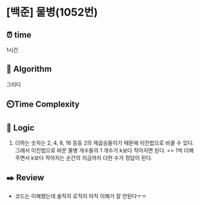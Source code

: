 # [백준] 물병(1052번)

## ⏰ **time**

1시간

## :pushpin: **Algorithm**

그리디

## ⏲️**Time Complexity**

## :round_pushpin: **Logic**

1. 더하는 숫자는 2, 4, 8, 16 등등 2의 제곱승들이기 때문에 이진법으로 바꿀 수 있다.
   그래서 이진법으로 바꾼 물병 개수들의 1 개수가 k보다 작아지면 된다.
   => 1씩 더해주면서 k보다 작아지는 순간의 지금까지 더한 수가 정답이 된다.

## :black_nib: **Review**

- 코드는 이해했는데 솔직히 로직이 아직 이해가 잘 안된다ㅜㅜ
